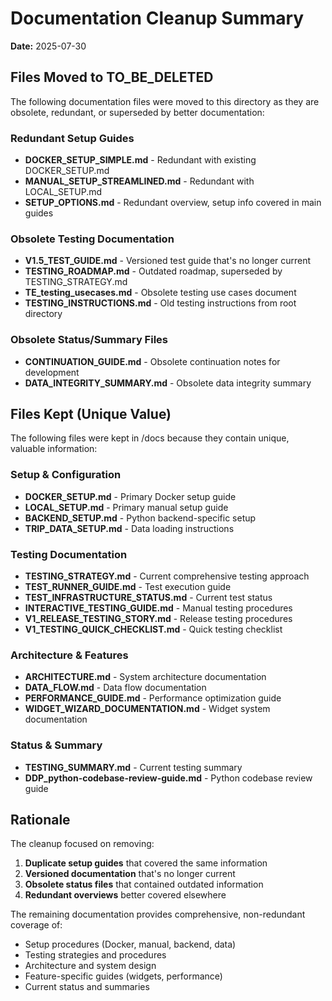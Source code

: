 # Documentation Cleanup Summary

**Date:** 2025-07-30

## Files Moved to TO_BE_DELETED

The following documentation files were moved to this directory as they are obsolete, redundant, or superseded by better documentation:

### Redundant Setup Guides
- **DOCKER_SETUP_SIMPLE.md** - Redundant with existing DOCKER_SETUP.md
- **MANUAL_SETUP_STREAMLINED.md** - Redundant with LOCAL_SETUP.md
- **SETUP_OPTIONS.md** - Redundant overview, setup info covered in main guides

### Obsolete Testing Documentation
- **V1.5_TEST_GUIDE.md** - Versioned test guide that's no longer current
- **TESTING_ROADMAP.md** - Outdated roadmap, superseded by TESTING_STRATEGY.md
- **TE_testing_usecases.md** - Obsolete testing use cases document
- **TESTING_INSTRUCTIONS.md** - Old testing instructions from root directory

### Obsolete Status/Summary Files
- **CONTINUATION_GUIDE.md** - Obsolete continuation notes for development
- **DATA_INTEGRITY_SUMMARY.md** - Obsolete data integrity summary

## Files Kept (Unique Value)

The following files were kept in /docs because they contain unique, valuable information:

### Setup & Configuration
- **DOCKER_SETUP.md** - Primary Docker setup guide
- **LOCAL_SETUP.md** - Primary manual setup guide  
- **BACKEND_SETUP.md** - Python backend-specific setup
- **TRIP_DATA_SETUP.md** - Data loading instructions

### Testing Documentation
- **TESTING_STRATEGY.md** - Current comprehensive testing approach
- **TEST_RUNNER_GUIDE.md** - Test execution guide
- **TEST_INFRASTRUCTURE_STATUS.md** - Current test status
- **INTERACTIVE_TESTING_GUIDE.md** - Manual testing procedures
- **V1_RELEASE_TESTING_STORY.md** - Release testing procedures
- **V1_TESTING_QUICK_CHECKLIST.md** - Quick testing checklist

### Architecture & Features
- **ARCHITECTURE.md** - System architecture documentation
- **DATA_FLOW.md** - Data flow documentation
- **PERFORMANCE_GUIDE.md** - Performance optimization guide
- **WIDGET_WIZARD_DOCUMENTATION.md** - Widget system documentation

### Status & Summary
- **TESTING_SUMMARY.md** - Current testing summary
- **DDP_python-codebase-review-guide.md** - Python codebase review guide

## Rationale

The cleanup focused on removing:
1. **Duplicate setup guides** that covered the same information
2. **Versioned documentation** that's no longer current
3. **Obsolete status files** that contained outdated information
4. **Redundant overviews** better covered elsewhere

The remaining documentation provides comprehensive, non-redundant coverage of:
- Setup procedures (Docker, manual, backend, data)
- Testing strategies and procedures
- Architecture and system design
- Feature-specific guides (widgets, performance)
- Current status and summaries
